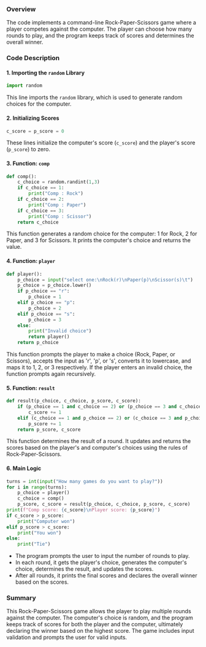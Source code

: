 ### Overview
The code implements a command-line Rock-Paper-Scissors game where a player competes against the computer. The player can choose how many rounds to play, and the program keeps track of scores and determines the overall winner.

### Code Description

#### 1. Importing the `random` Library
```python
import random
```
This line imports the `random` library, which is used to generate random choices for the computer.

#### 2. Initializing Scores
```python
c_score = p_score = 0
```
These lines initialize the computer's score (`c_score`) and the player's score (`p_score`) to zero.

#### 3. Function: `comp`
```python
def comp():
    c_choice = random.randint(1,3)
    if c_choice == 1:
        print("Comp : Rock")
    if c_choice == 2:
        print("Comp : Paper")
    if c_choice == 3:
        print("Comp : Scissor")
    return c_choice
```
This function generates a random choice for the computer: 1 for Rock, 2 for Paper, and 3 for Scissors. It prints the computer's choice and returns the value.

#### 4. Function: `player`
```python
def player():
    p_choice = input("select one:\nRock(r)\nPaper(p)\nScissor(s)\t")
    p_choice = p_choice.lower()
    if p_choice == "r":
        p_choice = 1
    elif p_choice == "p":
        p_choice = 2
    elif p_choice == "s":
        p_choice = 3
    else:
        print("Invalid choice")
        return player()
    return p_choice
```
This function prompts the player to make a choice (Rock, Paper, or Scissors), accepts the input as 'r', 'p', or 's', converts it to lowercase, and maps it to 1, 2, or 3 respectively. If the player enters an invalid choice, the function prompts again recursively.

#### 5. Function: `result`
```python
def result(p_choice, c_choice, p_score, c_score):
    if (p_choice == 1 and c_choice == 2) or (p_choice == 3 and c_choice == 1) or (p_choice == 2 and c_choice == 3):
        c_score += 1
    elif (c_choice == 1 and p_choice == 2) or (c_choice == 3 and p_choice == 1) or (c_choice == 2 and p_choice == 3):
        p_score += 1
    return p_score, c_score
```
This function determines the result of a round. It updates and returns the scores based on the player's and computer's choices using the rules of Rock-Paper-Scissors.

#### 6. Main Logic
```python
turns = int(input("How many games do you want to play?"))
for i in range(turns):
    p_choice = player()
    c_choice = comp()
    p_score, c_score = result(p_choice, c_choice, p_score, c_score)
print(f"Comp score: {c_score}\nPlayer score: {p_score}")
if c_score > p_score:
    print("Computer won")
elif p_score > c_score:
    print("You won")
else:
    print("Tie")
```
- The program prompts the user to input the number of rounds to play.
- In each round, it gets the player's choice, generates the computer's choice, determines the result, and updates the scores.
- After all rounds, it prints the final scores and declares the overall winner based on the scores.

### Summary
This Rock-Paper-Scissors game allows the player to play multiple rounds against the computer. The computer's choice is random, and the program keeps track of scores for both the player and the computer, ultimately declaring the winner based on the highest score. The game includes input validation and prompts the user for valid inputs.
